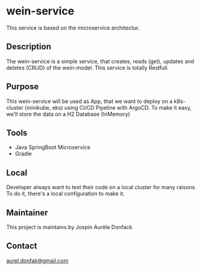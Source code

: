 # wein-service

This service is based on the microservice architectur.

## Description

The wein-service is a simple service, that creates, reads (get), updates and deletes (CRUD) of the wein-model. This service is totally Restfull.

## Purpose 

This wein-service will be used as App, that we want to deploy on a k8s-cluster (minikube, eks) using CI/CD Pipeline with ArgoCD. To make it easy, we'll store the data on a H2 Database (InMemory)

## Tools

- Java SpringBoot Microservice
- Gradle

## Local
Developer always want to test their code on a local cluster for many raisons. To do it, there's a local configuration to make it.

## Maintainer
This project is maintains by Jospin Aurèle Donfack

## Contact
aurel.donfak@gmail.com
